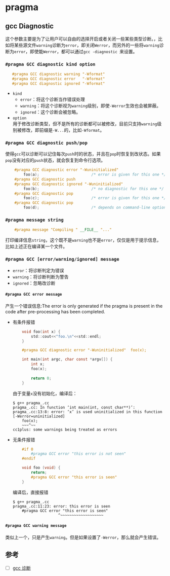 # pragma  

## gcc Diagnostic 
这个参数主要是为了让用户可以自由的选择开启或者关闭一些某些类型诊断。，比如将某些源文件`warning`诊断为`error`，即关闭`Werror`，而另外的一些将`warning`诊断为`error`，即使能`Werror`，都可以通过`gcc -diagnostic `来设置。 

### `#pragma GCC diagnostic kind option` 
 ```c
    #pragma GCC diagnostic warning "-Wformat"
    #pragma GCC diagnostic error   "-Wformat"
    #pragma GCC diagnostic ignored "-Wformat"
```
+ `kind`
    + `error`：将这个诊断当作错误处理
    + `warning`：将这个诊断视为`warning`级别，即使`-Werror`生效也会被屏蔽。
    + `ignored`：这个诊断会被忽略。
+ `option`  
用于修改诊断类型，但不是所有的诊断都可以被修改，目前只支持`warning`级别被修改，即前缀是`-W...`的，比如`-Wformat`。


### `#pragma GCC diagnostic push/pop`
使得`gcc`可以诊断可以记住每次`push`时的状态，并且在`pop`时恢复到改状态。如果`pop`没有对应的`push`状态，就会恢复到命令行选项。  
```c
    #pragma GCC diagnostic error "-Wuninitialized"
        foo(a);                       /* error is given for this one */
    #pragma GCC diagnostic push
    #pragma GCC diagnostic ignored "-Wuninitialized"
        foo(b);                       /* no diagnostic for this one */
    #pragma GCC diagnostic pop
        foo(c);                       /* error is given for this one */
    #pragma GCC diagnostic pop
        foo(d);                       /* depends on command-line options */
```
### `#pragma message string`
```cpp
    #pragma message "Compiling " __FILE__ "..."
```
打印编译信息`string`，这个既不是`warning`也不是`error`，仅仅是用于提示信息，比如上述正在编译某一个文件。

### `#pragma GCC [error/warning/ignored] message`
+ `error`：将诊断判定为错误
+ `warning`：将诊断判断为警告
+ `ignored`：忽略改诊断
####  `#pragma GCC error message`
产生一个错误信息:The error is only generated if the pragma is present in the code after pre-processing has been completed. 
+ 有条件报错
    ```c
        void foo(int x) {
            std::cout<<"foo.\n"<<std::endl;
        }

        #pragma GCC diagnostic error "-Wuninitialized"  foo(x);

        int main(int argc, char const *argv[]) {
            int x;
            foo(x);
            
            return 0;
        }
    ```

    由于变量`x`没有初始化，编译后：
    ```
    $ g++ pragma_.cc 
    pragma_.cc: In function ‘int main(int, const char**)’:
    pragma_.cc:13:8: error: ‘x’ is used uninitialized in this function [-Werror=uninitialized]
        foo(x);
        ~~~^~~
    cc1plus: some warnings being treated as errors
    ```
+ 无条件报错  
    ```cpp
        #if 0
            #pragma GCC error "this error is not seen"
        #endif

        void foo (void) {
            return;
            #pragma GCC error "this error is seen"
        }
    ```
    编译后，直接报错
    ```
    $ g++ pragma_.cc 
    pragma_.cc:11:23: error: this error is seen
        #pragma GCC error "this error is seen"
                        ^~~~~~~~~~~~~~~~~~~~
    ```

#### `#pragma GCC warning message`
类似上一个，只是产生`warning`。但是如果设置了`-Werror`，那么就会产生错误。


## 参考
+ [ ] [gcc 诊断](https://gcc.gnu.org/onlinedocs/gcc/Push_002fPop-Macro-Pragmas.html#Push_002fPop-Macro-Pragmas)
